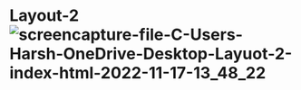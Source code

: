 # Layout-2![screencapture-file-C-Users-Harsh-OneDrive-Desktop-Layuot-2-index-html-2022-11-17-13_48_22](https://user-images.githubusercontent.com/111748257/202394435-56b44770-240b-4de7-bcb7-bcd3cd4d862f.png)
